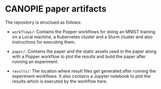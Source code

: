 # CANOPIE paper artifacts

The repository is structued as follows:

* `workflows/`: Contains the Popper workflows for doing an MNIST training on a Local machine,  a Kubernetes cluster and a Slurm cluster and also instructions for executing them.

* `paper/`: Contains the paper and the static assets used in the paper along with a Popper workflow to plot the results and build the paper after running an experiment.

* `results/`: The location where result files get generated after running the experiment workflows. It also contains a Jupyter notebook to plot the results which is executed by the workflow here.
